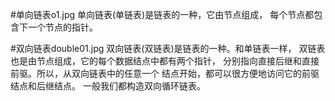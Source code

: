 #单向链表o1.jpg
单向链表(单链表)是链表的一种，它由节点组成，
每个节点都包含下一个节点的指针。

#双向链表double01.jpg
双向链表(双链表)是链表的一种。和单链表一样，
双链表也是由节点组成，它的每个数据结点中都有两个指针，
分别指向直接后继和直接前驱。所以，从双向链表中的任意一个
结点开始，都可以很方便地访问它的前驱结点和后继结点。
一般我们都构造双向循环链表。